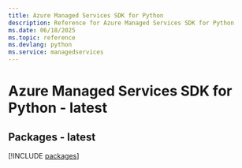 ```yaml
---
title: Azure Managed Services SDK for Python
description: Reference for Azure Managed Services SDK for Python
ms.date: 06/18/2025
ms.topic: reference
ms.devlang: python
ms.service: managedservices
---
```

# Azure Managed Services SDK for Python - latest
## Packages - latest
[!INCLUDE [packages](managed-services-index.md)]